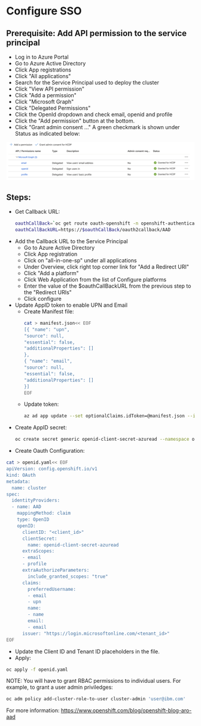 # Configure SSO

## Prerequisite: Add API permission to the service principal

* Log in to Azure Portal
* Go to Azure Active Directory
* Click App registrations
* Click "All applications"
* Search for the Service Principal used to deploy the cluster
* Click "View API permission"
* Click "Add a permission"
* Click "Microsoft Graph"
* Click "Delegated Permissions"
* Click the OpenId dropdown and check email, openid and profile
* Click the "Add permission" button at the bottom.
* Click "Grant admin consent ..."
A green checkmark is shown under Status as indicated below:

![Alt text](images/aro-sso.png)

## Steps:
* Get Callback URL:
    ```bash
    oauthCallBack=`oc get route oauth-openshift -n openshift-authentication -o jsonpath='{.spec.host}'`
    oauthCallBackURL=https://$oauthCallBack/oauth2callback/AAD
    ```
* Add the Callback URL to the Service Principal
  * Go to Azure Active Directory
  * Click App registration
  * Click on "all-in-one-sp" under all applications
  * Under Overview, click right top corner link for "Add a Redirect URI"
  * Click "Add a platform"
  * Click Web Application from the list of Configure platforms
  * Enter the value of the $oauthCallBackURL from the previous step to the "Redirect URIs"
  * Click configure
* Update AppID token to enable UPN and Email
  * Create Manifest file:
    ```bash
    cat > manifest.json<< EOF
    [{ "name": "upn",
    "source": null,
    "essential": false,
    "additionalProperties": []
    },
    { "name": "email",
    "source": null,
    "essential": false,
    "additionalProperties": []
    }]
    EOF
    ```
  * Update token:
    ```bash
    az ad app update --set optionalClaims.idToken=@manifest.json --id <Service Principal appId>
    ```
* Create AppID secret:
    ```bash
    oc create secret generic openid-client-secret-azuread --namespace openshift-config --from-literal=clientSecret="<service_principal_password>"
    ```
* Create Oauth Configuration:
```bash
cat > openid.yaml<< EOF
apiVersion: config.openshift.io/v1
kind: OAuth
metadata:
  name: cluster
spec:
  identityProviders:
  - name: AAD
    mappingMethod: claim
    type: OpenID
    openID:
      clientID: "<client_id>"
      clientSecret:
        name: openid-client-secret-azuread
      extraScopes:
      - email
      - profile
      extraAuthorizeParameters:
        include_granted_scopes: "true"
      claims:
        preferredUsername:
        - email
        - upn
        name:
        - name
        email:
        - email
      issuer: "https://login.microsoftonline.com/<tenant_id>"
EOF
```
  * Update the Client ID and Tenant ID placeholders in the file.
  * Apply:
  ```bash
  oc apply -f openid.yaml
  ```

NOTE: You will have to grant RBAC permissions to individual users.
For example, to grant a user admin priviledges:
```bash
oc adm policy add-cluster-role-to-user cluster-admin 'user@ibm.com'
```

For more information: https://www.openshift.com/blog/openshift-blog-aro-aad
